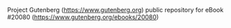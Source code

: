 Project Gutenberg (https://www.gutenberg.org) public repository for eBook #20080 (https://www.gutenberg.org/ebooks/20080)
